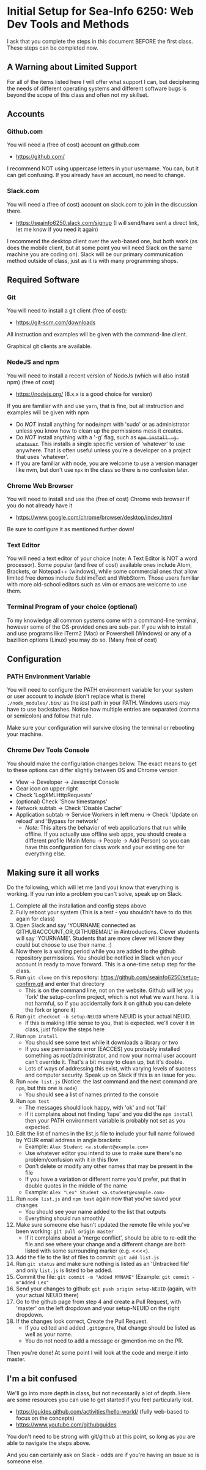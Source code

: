 # Initial Setup for Sea-Info 6250: Web Dev Tools and Methods

I ask that you complete the steps in this document BEFORE the first class.  These steps can be completed now.

## A Warning about Limited Support

For all of the items listed here I will offer what support I can, but deciphering the needs of different operating systems and different software bugs is beyond the scope of this class and often not my skillset.  

## Accounts
### Github.com
You will need a (free of cost) account on github.com
* https://github.com/

I recommend NOT using uppercase letters in your username.  You can, but it can get confusing.  If you already have an account, no need to change.

### Slack.com
You will need a (free of cost) account on slack.com to join in the discussion there.
* https://seainfo6250.slack.com/signup (I will send/have sent a direct link, let me know if you need it again)

I recommend the desktop client over the web-based one, but both work (as does the mobile client, but at some point you will need Slack on the same machine you are coding on).  Slack will be our primary communication method outside of class, just as it is with many programming shops.

## Required Software
### Git
You will need to install a git client (free of cost):
* https://git-scm.com/downloads

All instruction and examples will be given with the command-line client. 

Graphical git clients are available.

### NodeJS and npm
You will need to install a recent version of NodeJs (which will also install npm) (free of cost)
* https://nodejs.org/ (8.x.x is a good choice for version)

If you are familiar with and use `yarn`, that is fine, but all instruction and examples will be given with npm

- Do *NOT* install anything for node/npm with 'sudo' or as administrator unless you know how to clean up the permissions mess it creates.
- Do *NOT* install anything with a '-g' flag, such as ~~`npm install -g whatever`~~.  This installs a single specific version of 'whatever' to use anywhere.  That is often useful unless you're a developer on a project that uses 'whatever'.  
- If you are familiar with node, you are welcome to use a version manager like nvm, but don't use `npx` in the class so there is no confusion later.

### Chrome Web Browser
You will need to install and use the (free of cost) Chrome web browser if you do not already have it
* https://www.google.com/chrome/browser/desktop/index.html

Be sure to configure it as mentioned further down!

### Text Editor
You will need a text editor of your choice (note: A Text Editor is NOT a word processor).  Some popular (and free of cost) available ones include Atom, Brackets, or Notepad++ (windows), while some commercial ones that allow limited free demos include SublimeText and WebStorm.  Those users familiar with more old-school editors such as vim or emacs are welcome to use them.

### Terminal Program of your choice (optional)
To my knowledge all common systems come with a command-line terminal, however some of the OS-provided ones are sub-par.  If you wish to install and use programs like iTerm2 (Mac) or Powershell (Windows) or any of a bazillion options (Linux) you may do so.  (Many free of cost)

## Configuration

### PATH Environment Variable

You will need to configure the PATH environment variable for your system or user account to _include_ (don't replace what is there) `./node_modules/.bin/` as the *last* path in your PATH.  Windows users may have to use backslashes. Notice how multiple entries are separated (comma or semicolon) and follow that rule.

Make sure your configuration will survive closing the terminal or rebooting your machine.

### Chrome Dev Tools Console

You should make the configuration changes below.  The exact means to get to these options can differ slightly between OS and Chrome version
* View -> Developer -> Javascript Console
* Gear icon on upper right
* Check 'LogXMLHttpRequests'
* (optional) Check 'Show timestamps'
* Network subtab -> Check 'Disable Cache'
* Application subtab -> Service Workers in left menu -> Check 'Update on reload' and 'Bypass for network'
  * _Note_: This alters the behavior of web applications that run while offline.  If you actually use offline web apps, you should create a different profile (Main Menu -> People -> Add Person) so you can have this configuration for class work and your existing one for everything else.

## Making sure it all works

Do the following, which will let me (and you) know that everything is working.  If you run into a problem you can't solve, speak up on Slack.

1. Complete all the installation and config steps above
1. Fully reboot your system (This is a test - you shouldn't have to do this again for class)
1. Open Slack and say 'YOURNAME connected as GITHUBACCOUNT_OR_GITHUBEMAIL' in #introductions.  Clever students will say 'YOURNAME'.  Students that are more clever will know they could but choose to use their name.  :)  
1. Now there is a waiting period while you are added to the github repository permissions.  You should be notified in Slack when your account in ready to move forward.  This is a one-time setup step for the class.
1. Run `git clone` on this repository: https://github.com/seainfo6250/setup-confirm.git and enter that directory
    * This is on the command line, not on the website.  Github will let you 'fork' the setup-confirm project, which is not what we want here.  It is not harmful, so if you accidentally fork it on github you can delete the fork or ignore it)
1. Run `git checkout -b setup-NEUID` where NEUID is your actual NEUID.
    * If this is making little sense to you, that is expected.  we'll cover it in class, just follow the steps here
1. Run `npm install`
    * You should see some text while it downloads a library or two
    * If you see permissions error (EACCES) you probably installed something as root/administrator, and now your normal user account can't override it. That's a bit messy to clean up, but it's doable.
    * Lots of ways of addressing this exist, with varying levels of success and computer security.  Speak up on Slack if this is an issue for you.
1. Run `node list.js`  (Notice: the last command and the next command are `npm`, but this one is `node`)
    * You should see a list of names printed to the console
1. Run `npm test`
    * The messages should look happy, with 'ok' and not 'fail'
    * If it complains about not finding 'tape' and you did the `npm install` then your PATH environment variable is probably not set as you expected.
1. Edit the list of names in the list.js file to include your full name followed by YOUR email address in angle brackets:
    * Example: `Alex Student <a.student@example.com>`
    * Use whatever editor you intend to use to make sure there's no problem/confusion with it in this flow
    * Don't delete or modify any other names that may be present in the file
    * If you have a variation or different name you'd prefer, put that in double quotes in the middle of the name
    * Example: `Alex "Lex" Student <a.student@example.com>`
1. Run `node list.js` and `npm test` again now that you've saved your changes
    * You should see your name added to the list that outputs
    * Everything should run smoothly
1. Make sure someone else hasn't updated the remote file while you've been working: `git pull origin master`
    * If it complains about a 'merge conflict', should be able to re-edit the file and see where your change and a different change are both listed with some surrounding marker (e.g. <<<<).  
1. Add the file to the list of files to commit: `git add list.js`
1. Run `git status` and make sure nothing is listed as an 'Untracked file' and only `list.js` is listed to be added.
1. Commit the file: `git commit -m "Added MYNAME"` (Example: `git commit -m"Added Lex"`
1. Send your changes to github: `git push origin setup-NEUID` (again, with your actual NEUID there)
1. Go to the github page from step 4 and create a Pull Request, with 'master' on the left dropdown and your setup-NEUID on the right dropdown.
1. If the changes look correct, Create the Pull Request.
    * If you edited and added `.gitignore`, that change should be listed as well as your name.
    * You do not need to add a message or @mention me on the PR.  

Then you're done! At some point I will look at the code and merge it into master.

## I'm a bit confused

We'll go into more depth in class, but not necessarily a lot of depth.  Here are some resources you can use to get started if you feel particularly lost.
* https://guides.github.com/activities/hello-world/ (fully web-based to focus on the concepts)
* https://www.youtube.com/githubguides

You don't need to be strong with git/github at this point, so long as you are able to navigate the steps above.

And you can certainly ask on Slack - odds are if you're having an issue so is someone else.
